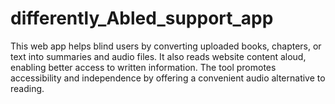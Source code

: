 # differently_Abled_support_app
This web app helps blind users by converting uploaded books, chapters, or text into summaries and audio files. It also reads website content aloud, enabling better access to written information. The tool promotes accessibility and independence by offering a convenient audio alternative to reading.
